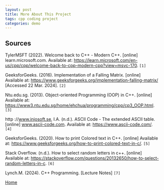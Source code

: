 ```yaml
---
layout: post
title: More About This Project
tags: cpp coding project
categories: demo
---
```


## Sources

TylerMSFT (2022). Welcome back to C++ - Modern C++. [online] learn.microsoft.com. Available at: https://learn.microsoft.com/en-us/cpp/cpp/welcome-back-to-cpp-modern-cpp?view=msvc-170. `[1]`

GeeksforGeeks. (2016). Implementation of a Falling Matrix. [online] Available at: https://www.geeksforgeeks.org/implementation-falling-matrix/ [Accessed 22 Mar. 2024]. `[2]`

Ntu.edu.sg. (2013). Object-oriented Programming (OOP) in C++. [online] Available at: https://www3.ntu.edu.sg/home/ehchua/programming/cpp/cp3_OOP.html. `[3]`

http ://www.injosoft.se, I.A. (n.d.). ASCII Code - The extended ASCII table. [online] www.ascii-code.com. Available at: https://www.ascii-code.com/. `[4]`

GeeksforGeeks. (2020). How to print Colored text in C++. [online] Available at: https://www.geeksforgeeks.org/how-to-print-colored-text-in-c/. `[5]`

Stack Overflow. (n.d.). How to select random letters in c++. [online] Available at: https://stackoverflow.com/questions/20132650/how-to-select-random-letters-in-c. `[6]`

Lynch.M. (2024). C++ Programming. [Lecture Notes] `[7]`


[Home](https://conorkeane01.github.io/digital-rain-cpp-ck)



